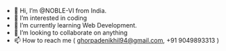 - 👋 Hi, I’m @NOBLE-VI from India.
- 👀 I’m interested in coding
- 🌱 I’m currently learning Web Development.
- 💞️ I’m looking to collaborate on anything
- 📫 How to reach me ( ghorpadenikhil94@gmail.com, +91 9049893313 )

<!---
NOBLE-VI/NOBLE-VI is a ✨ special ✨ repository because its `README.md` (this file) appears on your GitHub profile.
You can click the Preview link to take a look at your changes.
--->
